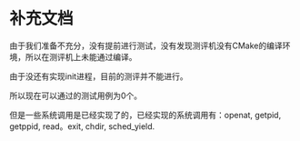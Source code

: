 # 补充文档

由于我们准备不充分，没有提前进行测试，没有发现测评机没有CMake的编译环境，所以在测评机上未能通过编译。

由于没还有实现init进程，目前的测评并不能进行。

所以现在可以通过的测试用例为0个。

但是一些系统调用是已经实现了的，已经实现的系统调用有：openat, getpid, getppid, read。exit, chdir, sched_yield.

